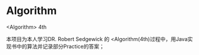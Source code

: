 # Algorithm
&lt;Algorithm> 4th

本项目为本人学习DR. Robert Sedgewick 的 &lt;Algorithm(4th)过程中，用Java实现书中的算法并记录部分Practice的答案；
